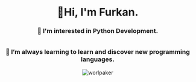  <h1 align="center"> 👋Hi, I'm Furkan. </h1>

<h3 align="center">👀 I'm interested in Python Development.

 <br>🌱 I’m always learning to learn and discover new programming languages.</h3>
 

<p align="center"><img align="center"
    src="https://github-readme-stats.vercel.app/api/top-langs?username=worlpaker&show_icons=true&locale=en&bg_color=0d1117&text_color=ffffff&layout=compact"
    alt="worlpaker" 
    bg_color=#808080/></p>
    
